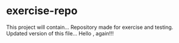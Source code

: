 # exercise-repo

This project will contain...
Repository made for exercise and testing.
Updated version of this file...
Hello , again!!!

